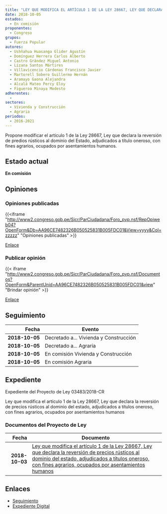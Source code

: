 ```yaml
---
title: "LEY QUE MODIFICA EL ARTÍCULO 1 DE LA LEY 28667, LEY QUE DECLARA DE REVERSIÓN DE PREDIOS RÚSTICOS AL DOMINIO DEL ESTADO, ADJUDICADOS A TÍTULO ONEROSO, CON FINES AGRARIOS, OCUPADOS POR ASENTAMIENTOS HUMANOS"
date: 2018-10-05
estados: 
  - En comisión
proponentes: 
  - Congreso
grupos: 
  - Fuerza Popular
autores: 
  - Ushñahua Huasanga Glider Agustín
  - Domínguez Herrera Carlos Alberto
  - Castro Grández Miguel Antonio
  - Lizana Santos Mártires
  - Villavicencio Cárdenas Francisco Javier
  - Martorell Sobero Guillermo Hernán
  - Aramayo Gaona Alejandra
  - Alcalá Mateo Percy Eloy
  - Figueroa Minaya Modesto
adherentes: 
  - 
sectores: 
  - Vivienda y Construcción
  - Agraria
periodos: 
  - 2016-2021
---
```


Propone modificar el artículo 1 de la Ley 28667, Ley que declara la reversión de predios rústicos al dominio del Estado, adjudicados a título oneroso, con fines agrarios, ocupados por asentamientos humanos.


## Estado actual

**En comisión**

## Opiniones

### Opiniones publicadas

{{<iframe "http://www2.congreso.gob.pe/Sicr/ParCiudadana/Foro_pvp.nsf/RepOpiweb04?OpenForm&Db=AA96CE7482326B050525831B005FDC01&View=yyyy&Col=zzzzz" "Opiniones publicadas" >}}

[Enlace](http://www2.congreso.gob.pe/Sicr/ParCiudadana/Foro_pvp.nsf/RepOpiweb04?OpenForm&Db=AA96CE7482326B050525831B005FDC01&View=yyyy&Col=zzzzz)
### Publicar opinión

{{< iframe "http://www2.congreso.gob.pe/Sicr/ParCiudadana/Foro_pvp.nsf/Documentos?OpenForm&ParentUnid=AA96CE7482326B050525831B005FDC01&view" "Brindar opinión" >}}

[Enlace](http://www2.congreso.gob.pe/Sicr/ParCiudadana/Foro_pvp.nsf/Documentos?OpenForm&ParentUnid=AA96CE7482326B050525831B005FDC01&view)

## Seguimiento

| Fecha | Evento |
|------:|--------|
| **2018-10-05** | Decretado a... Vivienda y Construcción|
| **2018-10-05** | Decretado a... Agraria|
| **2018-10-05** | En comisión Vivienda y Construcción|
| **2018-10-05** | En comisión Agraria|


## Expediente

Expediente del Proyecto de Ley 03483/2018-CR

Ley que modifica el artículo 1 de la Ley 28667, Ley que declara la reversión de precios rústicos al dominio del estado, adjudicados a títulos oneroso, con fines agrarios, ocupados por asentamientos humanos


### Documentos del Proyecto de Ley

| Fecha | Documento |
|------:|--------|
| **2018-10-03** | [Ley que modifica el artículo 1 de la Ley 28667, Ley que declara la reversión de precios rústicos al dominio del estado, adjudicados a títulos oneroso, con fines agrarios, ocupados por asentamientos humanos](http://www.leyes.congreso.gob.pe/Documentos/2016_2021/Proyectos_de_Ley_y_de_Resoluciones_Legislativas/PL0348320181003..pdf) |

## Enlaces 

- [Seguimiento](http://www2.congreso.gob.pe/Sicr/TraDocEstProc/CLProLey2016.nsf/f7fff46988ca05b1052578e100829cc7/27746c1f2b00391d0525831b006433a1?OpenDocument)
- [Expediente Digital](http://www2.congreso.gob.pe/Sicr/TraDocEstProc/CLProLey2016.nsf/f7fff46988ca05b1052578e100829cc7/27746c1f2b00391d0525831b006433a1?OpenDocument&Click=05257FB7005EB655.eb71d0cf91d8294e05256cdf006b5706/$Body/0.1C6C)
